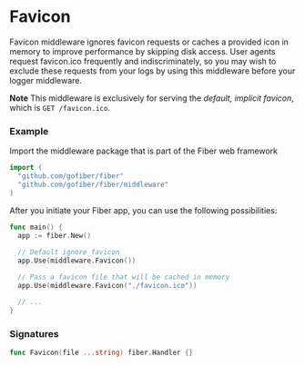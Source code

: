 # Favicon
Favicon middleware ignores favicon requests or caches a provided icon in memory to improve performance by skipping disk access. User agents request favicon.ico frequently and indiscriminately, so you may wish to exclude these requests from your logs by using this middleware before your logger middleware.

**Note** This middleware is exclusively for serving the _default, implicit favicon_, which is `GET /favicon.ico`.

### Example
Import the middleware package that is part of the Fiber web framework
```go
import (
  "github.com/gofiber/fiber"
  "github.com/gofiber/fiber/middleware"
)
```

After you initiate your Fiber app, you can use the following possibilities:
```go
func main() {
  app := fiber.New()
      
  // Default ignore favicon
  app.Use(middleware.Favicon())

  // Pass a favicon file that will be cached in memory
  app.Use(middleware.Favicon("./favicon.ico"))

  // ...
}
```

### Signatures
```go
func Favicon(file ...string) fiber.Handler {}
```